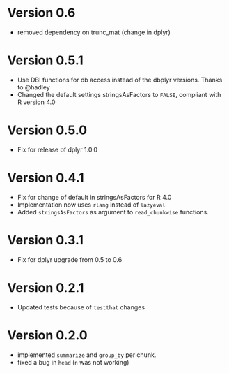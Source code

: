 # Version 0.6 
* removed dependency on trunc_mat  (change in dplyr)

# Version 0.5.1
* Use DBI functions for db access instead of the dbplyr versions. Thanks to @hadley
* Changed the default settings stringsAsFactors to `FALSE`, compliant with R version 4.0

# Version 0.5.0
* Fix for release of dplyr 1.0.0

# Version 0.4.1
* Fix for change of default in stringsAsFactors for R 4.0
* Implementation now uses `rlang` instead of `lazyeval`
* Added `stringsAsFactors` as argument to `read_chunkwise` functions.

# Version 0.3.1
* Fix for dplyr upgrade from 0.5 to 0.6

# Version 0.2.1
* Updated tests because of `testthat` changes

# Version 0.2.0
* implemented `summarize` and `group_by` per chunk.
* fixed a bug in `head` (`n` was not working)
